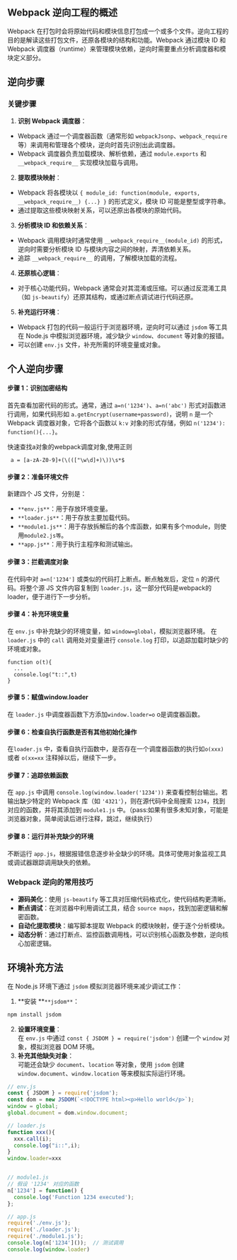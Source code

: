 ## Webpack 逆向工程的概述
Webpack 在打包时会将原始代码和模块信息打包成一个或多个文件。逆向工程的目的是解读这些打包文件，还原各模块的结构和功能。Webpack 通过模块 ID 和 Webpack 调度器（runtime）来管理模块依赖，逆向时需要重点分析调度器和模块定义部分。

## 逆向步骤
### 关键步骤
1. **识别 Webpack 调度器**：
+ Webpack 通过一个调度器函数（通常形如 `webpackJsonp`、`webpack_require` 等）来调用和管理各个模块，逆向时首先识别出此调度器。
+ Webpack 调度器负责加载模块、解析依赖，通过 `module.exports` 和 `__webpack_require__` 实现模块加载与调用。
2. **提取模块映射**：
+ Webpack 将各模块以 `{ module_id: function(module, exports, __webpack_require__) {...} }` 的形式定义，模块 ID 可能是整型或字符串。
+ 通过提取这些模块映射关系，可以还原出各模块的原始代码。
3. **分析模块 ID 和依赖关系**：
+ Webpack 调用模块时通常使用 `__webpack_require__(module_id)` 的形式，逆向时需要分析模块 ID 与模块内容之间的映射，弄清依赖关系。
+ 追踪 `__webpack_require__` 的调用，了解模块加载的流程。
4. **还原核心逻辑**：
+ 对于核心功能代码，Webpack 通常会对其混淆或压缩。可以通过反混淆工具（如 `js-beautify`）还原其结构，或通过断点调试进行代码还原。
5. **补充运行环境**：
+ Webpack 打包的代码一般运行于浏览器环境，逆向时可以通过 `jsdom` 等工具在 Node.js 中模拟浏览器环境，减少缺少 `window`、`document` 等对象的报错。
+ 可以创建 `env.js` 文件，补充所需的环境变量或对象。

## 个人逆向步骤
#### 步骤 1：识别加密结构
首先查看加密代码的形式。通常，通过 `a=n('1234')`、`a=n('abc')` 形式对函数进行调用，如果代码形如 `a.getEncrypt(username+password)`，说明 `n` 是一个 Webpack 调度器对象，它将各个函数以 `k:v` 对象的形式存储，例如 `n('1234'): function(){...}`。

快速查找a对象的webpack调度对象,使用正则

```plain
 a = [a-zA-Z0-9]+(\((["\w\d]+)\))\s*$
```

#### 步骤 2：准备环境文件
新建四个 JS 文件，分别是：

+ `**env.js**`：用于存放环境变量。
+ `**loader.js**`：用于存放主要加载代码。
+ `**module1.js**`：用于存放拆解后的各个库函数，如果有多个module，则使用`module2.js等`。
+ `**app.js**`：用于执行主程序和测试输出。

#### 步骤 3：拦截调度对象
在代码中对 `a=n['1234']` 或类似的代码打上断点。断点触发后，定位 `n` 的源代码。将整个源 JS 文件内容复制到 `loader.js`，这一部分代码是webpack的loader，便于进行下一步分析。

#### 步骤 4：补充环境变量
在 `env.js` 中补充缺少的环境变量，如 `window=global`，模拟浏览器环境。 在 `loader.js` 中的 `call` 调用处对变量进行 `console.log` 打印，以追踪加载时缺少的环境或对象。

```plain
function o(t){
  ...
  console.log("t::",t)
}
```

#### 步骤 5：赋值window.loader
在 `loader.js` 中调度器函数下方添加`window.loader=o` o是调度器函数。

#### 步骤 6：检查自执行函数是否有其他初始化操作
在`loader.js` 中，查看自执行函数中，是否存在一个调度器函数的执行如`o(xxx)` 或者 `o(xx=xx` 注释掉以后，继续下一步。

#### 步骤 7：追踪依赖函数
在 `app.js` 中调用 `console.log(window.loader('1234'))`  来查看控制台输出。若输出缺少特定的 Webpack 库（如 `'4321'`），则在源代码中全局搜索 `1234`，找到对应的函数，并将其添加到 `module1.js` 中。（pass:如果有很多未知对象，可能是浏览器对象，简单阅读后进行注释，跳过，继续执行）

#### 步骤 8：运行并补充缺少的环境
不断运行 `app.js`，根据报错信息逐步补全缺少的环境。具体可使用对象监视工具或调试器跟踪调用缺失的依赖。



### Webpack 逆向的常用技巧
+ **源码美化**：使用 `js-beautify` 等工具对压缩代码格式化，使代码结构更清晰。
+ **断点调试**：在浏览器中利用调试工具，结合 `source maps`，找到加密逻辑和解密函数。
+ **自动化提取模块**：编写脚本提取 Webpack 的模块映射，便于逐个分析模块。
+ **动态分析**：通过打断点、监控函数调用栈，可以识别核心函数及参数，逆向核心加密逻辑。

## 环境补充方法
在 Node.js 环境下通过 `jsdom` 模拟浏览器环境来减少调试工作：

1. **安装 **`**jsdom**`：

```javascript
npm install jsdom
```

2. **设置环境变量**：  
在 `env.js` 中通过 `const { JSDOM } = require('jsdom')` 创建一个 `window` 对象，模拟浏览器 DOM 环境。
3. **补充其他缺失对象**：  
可能还会缺少 `document`、`location` 等对象，使用 `jsdom` 创建 `window.document`、`window.location` 等来模拟实际运行环境。

```javascript
// env.js
const { JSDOM } = require('jsdom');
const dom = new JSDOM(`<!DOCTYPE html><p>Hello world</p>`);
window = global;
global.document = dom.window.document;

// loader.js
function xxx(){
  xxx.call(i);
  console.log("i::",i);
}
window.loader=xxx


// module1.js
// 假设 '1234' 对应的函数
n['1234'] = function() {
  console.log('Function 1234 executed');
};

// app.js
require('./env.js');
require('./loader.js');
require('./module1.js');
console.log(n['1234']());  // 测试调用
console.log(window.loader)
```

